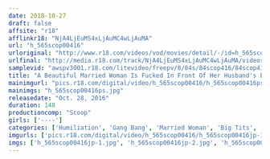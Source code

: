 ```yaml
---
date: 2018-10-27
draft: false
affsite: "r18"
afflinkr18: "NjA4LjEuMS4xLjAuMC4wLjAuMA"
url: "h_565scop00416"
urloriginal: "http://www.r18.com/videos/vod/movies/detail/-/id=h_565scop00416"
urlfinal: "http://media.r18.com/track/NjA4LjEuMS4xLjAuMC4wLjAuMA/videos/vod/movies/detail/-/id=h_565scop00416"
samplevid: "awspv3001.r18.com/litevideo/freepv/8/84s/84scop416/84scop416_dmb_w.mp4"
title: "A Beautiful Married Woman Is Fucked In Front Of Her Husband's Eyes By The Local DQN"
mainimgurl: "pics.r18.com/digital/video/h_565scop00416/h_565scop00416ps.jpg"
mainimgs: "h_565scop00416ps.jpg"
releasedate: "Oct. 28, 2016"
duration: 148
productioncomp: "Scoop"
girls: ['----']
categories: ['Humiliation', 'Gang Bang', 'Married Woman', 'Big Tits', 'Cheating Wife', 'Creampie', 'Hi-Def']
imgurls: ['pics.r18.com/digital/video/h_565scop00416/h_565scop00416jp-1.jpg', 'pics.r18.com/digital/video/h_565scop00416/h_565scop00416jp-2.jpg', 'pics.r18.com/digital/video/h_565scop00416/h_565scop00416jp-3.jpg', 'pics.r18.com/digital/video/h_565scop00416/h_565scop00416jp-4.jpg', 'pics.r18.com/digital/video/h_565scop00416/h_565scop00416jp-5.jpg', 'pics.r18.com/digital/video/h_565scop00416/h_565scop00416jp-6.jpg', 'pics.r18.com/digital/video/h_565scop00416/h_565scop00416jp-7.jpg', 'pics.r18.com/digital/video/h_565scop00416/h_565scop00416jp-8.jpg', 'pics.r18.com/digital/video/h_565scop00416/h_565scop00416jp-9.jpg', 'pics.r18.com/digital/video/h_565scop00416/h_565scop00416jp-10.jpg', 'pics.r18.com/digital/video/h_565scop00416/h_565scop00416jp-11.jpg', 'pics.r18.com/digital/video/h_565scop00416/h_565scop00416jp-12.jpg', 'pics.r18.com/digital/video/h_565scop00416/h_565scop00416jp-13.jpg', 'pics.r18.com/digital/video/h_565scop00416/h_565scop00416jp-14.jpg', 'pics.r18.com/digital/video/h_565scop00416/h_565scop00416jp-15.jpg', 'pics.r18.com/digital/video/h_565scop00416/h_565scop00416jp-16.jpg', 'pics.r18.com/digital/video/h_565scop00416/h_565scop00416jp-17.jpg', 'pics.r18.com/digital/video/h_565scop00416/h_565scop00416jp-18.jpg', 'pics.r18.com/digital/video/h_565scop00416/h_565scop00416jp-19.jpg', 'pics.r18.com/digital/video/h_565scop00416/h_565scop00416jp-20.jpg']
imgs: ['h_565scop00416jp-1.jpg', 'h_565scop00416jp-2.jpg', 'h_565scop00416jp-3.jpg', 'h_565scop00416jp-4.jpg', 'h_565scop00416jp-5.jpg', 'h_565scop00416jp-6.jpg', 'h_565scop00416jp-7.jpg', 'h_565scop00416jp-8.jpg', 'h_565scop00416jp-9.jpg', 'h_565scop00416jp-10.jpg', 'h_565scop00416jp-11.jpg', 'h_565scop00416jp-12.jpg', 'h_565scop00416jp-13.jpg', 'h_565scop00416jp-14.jpg', 'h_565scop00416jp-15.jpg', 'h_565scop00416jp-16.jpg', 'h_565scop00416jp-17.jpg', 'h_565scop00416jp-18.jpg', 'h_565scop00416jp-19.jpg', 'h_565scop00416jp-20.jpg']
---
```

